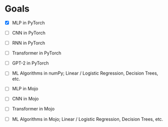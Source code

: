# Goals

- [X] MLP in PyTorch
- [ ] CNN in PyTorch
- [ ] RNN in PyTorch
- [ ] Transformer in PyTorch
- [ ] GPT-2 in PyTorch
- [ ] ML Algorithms in numPy; Linear / Logistic Regression, Decision Trees, etc.

- [ ] MLP in Mojo
- [ ] CNN in Mojo
- [ ] Transformer in Mojo
- [ ] ML Algorithms in Mojo; Linear / Logistic Regression, Decision Trees, etc.
